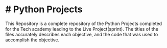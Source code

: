 <h1># Python Projects</h1>
<p>This Repository is a complete repository of the Python Projects completed for the Tech academy leading to the Live Project(sprint). The titles of the files accurately describes each objective, and the code that was used to accomplish the objective.</p>
